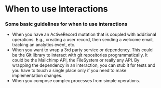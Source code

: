 # When to use Interactions

### Some basic guidelines for when to use interactions

* When you have an ActiveRecord mutation that is coupled with additional operations. E.g., creating a user record, then
  sending a welcome email, tracking an analytics event, etc.
* When you want to wrap a 3rd party service or dependency. This could be the Git library to interact with git
  repositories programmatically. It could be the Mailchimp API, the FileSystem or really any API. By wrapping the
  dependency in an interaction, you can stub it for tests and you have to touch a single place only if you need to make
  implementation changes.
* When you compose complex processes from simple operations.
